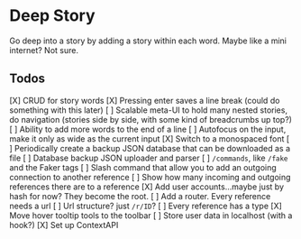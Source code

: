 # Deep Story

Go deep into a story by adding a story within each word. Maybe like a mini internet? Not sure.

## Todos

[X] CRUD for story words
[X] Pressing enter saves a line break (could do something with this later)
[ ] Scalable meta-UI to hold many nested stories, do navigation (stories side by side, with some kind of breadcrumbs up top?)
[ ] Ability to add more words to the end of a line
[ ] Autofocus on the input, make it only as wide as the current input
[X] Switch to a monospaced font
[ ] Periodically create a backup JSON database that can be downloaded as a file
[ ] Database backup JSON uploader and parser
[ ] `/commands`, like `/fake` and the Faker tags
[ ] Slash command that allow you to add an outgoing connection to another reference
[ ] Show how many incoming and outgoing references there are to a reference
[X] Add user accounts...maybe just by hash for now? They become the root.
[ ] Add a router. Every reference needs a url
[ ] Url structure? just `/r/ID`?
[ ] Every reference has a type
[X] Move hover tooltip tools to the toolbar
[ ] Store user data in localhost (with a hook?)
[X] Set up ContextAPI
